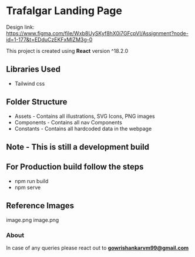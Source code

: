 # Trafalgar Landing Page

Design link: https://www.figma.com/file/Wxb8UySKyf8hX0i7GFcpVI/Assignment?node-id=1-177&t=EDduCzEKFxMIZM3g-0

This project is created using **React** version ^18.2.0

## Libraries Used
- Tailwind css

## Folder Structure
- Assets - Contains all illustrations, SVG Icons, PNG images
- Components - Contains all nav Components
- Constants - Contains all hardcoded data in the webpage

## Note - This is still a development build
## For Production build follow the steps
- npm run build
- npm serve

## Reference Images
image.png
image.png


### About
In case of any queries please react out to **gowrishankarvm99@gmail.com**



